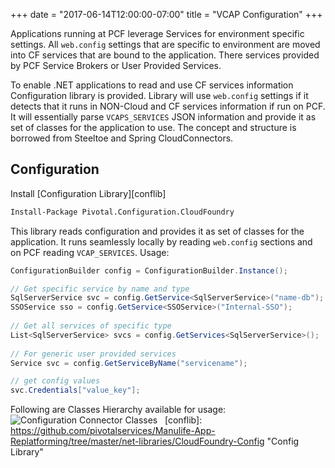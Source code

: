 +++
date = "2017-06-14T12:00:00-07:00"
title = "VCAP Configuration"
+++

Applications running at PCF leverage Services for environment specific settings. All `web.config` settings that are specific to environment are moved into CF services that are bound to the application. There services provided by PCF Service Brokers or User Provided Services.

To enable .NET applications to read  and use CF services information Configuration library is provided. Library will use `web.config` settings if it detects that it runs in NON-Cloud and CF services information if run on PCF. It will essentially parse `VCAPS_SERVICES` JSON information and provide it as set of classes for the application to use. The concept and structure is borrowed from Steeltoe and Spring CloudConnectors.

## Configuration

Install [Configuration Library][conflib]

```ps
Install-Package Pivotal.Configuration.CloudFoundry
```

This library reads configuration and provides it as set of classes for the application. It runs seamlessly locally by reading `web.config` sections and on PCF reading `VCAP_SERVICES`. Usage:

```c#
ConfigurationBuilder config = ConfigurationBuilder.Instance();

// Get specific service by name and type
SqlServerService svc = config.GetService<SqlServerService>("name-db");
SSOService sso = config.GetService<SSOService>("Internal-SSO");
 
// Get all services of specific type
List<SqlServerService> svcs = config.GetServices<SqlServerService>(); 
 
// For generic user provided services
Service svc = config.GetServiceByName("servicename");

// get config values
svc.Credentials["value_key"];
```

Following are Classes Hierarchy available for usage:
![Configuration Connector Classes](/images/cookbooks/dotnet/sso_img/vcaps_config.png)
 
[conflib]: https://github.com/pivotalservices/Manulife-App-Replatforming/tree/master/net-libraries/CloudFoundry-Config "Config Library"
